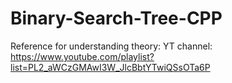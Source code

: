 # Binary-Search-Tree-CPP
Reference for understanding theory: YT channel: https://www.youtube.com/playlist?list=PL2_aWCzGMAwI3W_JlcBbtYTwiQSsOTa6P
